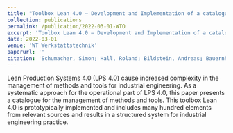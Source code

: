 ```yaml
---
title: "Toolbox Lean 4.0 – Development and Implementation of a catalogue with methods and tools for Industrial Engineering (accepted)"
collection: publications
permalink: /publication/2022-03-01-WTO
excerpt: 'Toolbox Lean 4.0 – Development and Implementation of a catalogue with methods and tools for Industrial Engineering.'
date: 2022-03-01
venue: 'WT Werkstattstechnik'
paperurl: ''
citation: 'Schumacher, Simon; Hall, Roland; Bildstein, Andreas; Bauernhansl, Thomas (2022). &quot;Toolbox Lean 4.0 – Development and Implementation of a catalogue with methods and tools for Industrial Engineering&quot; <i>WT Werkstattstechnik</i>.'
---
```

Lean Production Systems 4.0 (LPS 4.0) cause increased complexity in the management of methods and tools for industrial engineering. As a systematic approach for the operational part of LPS 4.0, this paper presents a catalogue for the management of methods and tools. This toolbox Lean 4.0 is prototypically implemented and includes many hundred elements from relevant sources and results in a structured system for industrial engineering practice.
